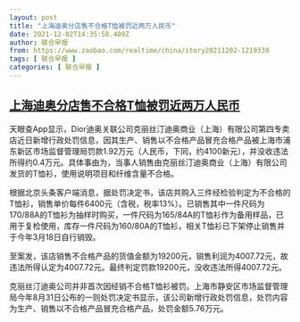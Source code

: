 ```yaml
---
layout: post
title: "上海迪奥分店售不合格T恤被罚近两万人民币"
date: 2021-12-02T14:35:58.409Z
author: 联合早报
from: https://www.zaobao.com/realtime/china/story20211202-1219339
tags: [ 联合早报 ]
categories: [ 联合早报 ]
---
```

<!--1638475800000-->
[上海迪奥分店售不合格T恤被罚近两万人民币](https://www.zaobao.com/realtime/china/story20211202-1219339)
------

<div>
<p>天眼查App显示，Dior迪奥关联公司克丽丝汀迪奥商业（上海）有限公司第四专卖店近日新增行政处罚信息，因其生产、销售以不合格产品冒充合格产品被上海市浦东新区市场监督管理局罚款1.92万元（人民币，下同，约4100新元），并没收违法所得约0.4万元。具体事由为，当事人销售由克丽丝汀迪奥商业（上海）有限公司发货的T恤衫，使用说明项目和纤维含量不合格。</p><p>根据北京头条客户端消息，据处罚决定书，该店共购入三件经检验判定为不合格的T恤衫，销售单价每件6400元（含税，税率13%）。已销售其中一件尺码为170/88A的T恤衫为抽样时购买，一件尺码为165/84A的T恤衫作为备用样品，已用于复检使用，库存一件尺码为160/80A的T恤衫，相关T恤衫已下架停止销售并于今年3月18日自行销毁。</p><p>至案发，该店销售不合格产品的货值金额为19200元，销售利润为4007.72元，故违法所得认定为4007.72元。最终判定罚款19200元，没收违法所得4007.72元。</p><section id="imu"><div id="dfp-ad-imu1">        </div></section><p>克丽丝汀迪奥公司并非首次因经销不合格T恤衫被罚。上海市静安区市场监督管理局今年8月31日公布的一则处罚决定书显示，该公司新增行政处罚信息，处罚内容为生产、销售以不合格产品冒充合格产品，处罚金额5.76万元。&nbsp;</p>      <div class="cx_paywall_placeholder" id="sph_cdp_40"></div>
</div>
